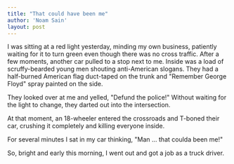 ```yaml
---
title: "That could have been me"
author: 'Noam Sain'
layout: post
---
```


I was sitting at a red light yesterday, minding my own business, patiently waiting for it to turn green even though there was no cross traffic. After a few moments, another car pulled to a stop next to me. Inside was a load of scruffy-bearded young men shouting anti-American slogans. They had a half-burned American flag duct-taped on the trunk and "Remember George Floyd" spray painted on the side.

They looked over at me and yelled, "Defund the police!" Without waiting for the light to change, they darted out into the intersection.

At that moment, an 18-wheeler entered the crossroads and T-boned their car, crushing it completely and killing everyone inside.

For several minutes I sat in my car thinking, "Man … that coulda been me!"

So, bright and early this morning, I went out and got a job as a truck driver.